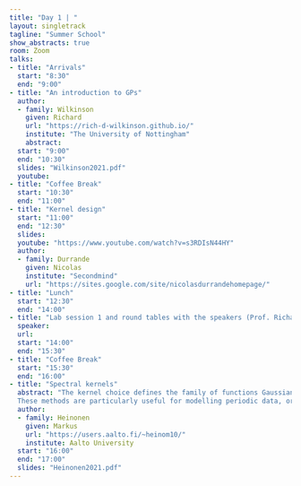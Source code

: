 ```yaml
---
title: "Day 1 | "
layout: singletrack
tagline: "Summer School"
show_abstracts: true
room: Zoom 
talks:
- title: "Arrivals"
  start: "8:30"
  end: "9:00"
- title: "An introduction to GPs"
  author:
  - family: Wilkinson
    given: Richard
    url: "https://rich-d-wilkinson.github.io/"
    institute: "The University of Nottingham"   
    abstract:
  start: "9:00"
  end: "10:30"
  slides: "Wilkinson2021.pdf"
  youtube: 
- title: "Coffee Break"
  start: "10:30"
  end: "11:00"
- title: "Kernel design"
  start: "11:00"
  end: "12:30"
  slides: 
  youtube: "https://www.youtube.com/watch?v=s3RDIsN44HY"
  author:
  - family: Durrande
    given: Nicolas
    institute: "Secondmind"
    url: "https://sites.google.com/site/nicolasdurrandehomepage/"
- title: "Lunch"
  start: "12:30"
  end: "14:00"
- title: "Lab session 1 and round tables with the speakers (Prof. Richard Wilkinson and Dr. Nicolas Durrande)"
  speaker: 
  url:
  start: "14:00"
  end: "15:30"
- title: "Coffee Break"
  start: "15:30"
  end: "16:00"
- title: "Spectral kernels"
  abstract: "The kernel choice defines the family of functions Gaussian processes model. In this talk we will consider spectral kernels: a framework to model arbitrary covariance functions in the spectral domain.   
  These methods are particularly useful for modelling periodic data, or long-range correlations. Extensions to non-stationary kernels will be discussed as well."
  author:
  - family: Heinonen     
    given: Markus
    url: "https://users.aalto.fi/~heinom10/"
    institute: Aalto University
  start: "16:00"
  end: "17:00"
  slides: "Heinonen2021.pdf"
---
```

